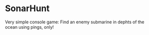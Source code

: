 # SonarHunt
Very simple console game: Find an enemy submarine in dephts of the ocean using pings, only!
